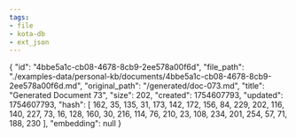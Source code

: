 ```yaml
---
tags:
- file
- kota-db
- ext_json
---
```

{
  "id": "4bbe5a1c-cb08-4678-8cb9-2ee578a00f6d",
  "file_path": "./examples-data/personal-kb/documents/4bbe5a1c-cb08-4678-8cb9-2ee578a00f6d.md",
  "original_path": "/generated/doc-073.md",
  "title": "Generated Document 73",
  "size": 202,
  "created": 1754607793,
  "updated": 1754607793,
  "hash": [
    162,
    35,
    135,
    31,
    173,
    142,
    172,
    156,
    84,
    229,
    202,
    116,
    140,
    227,
    73,
    16,
    128,
    160,
    30,
    216,
    114,
    76,
    210,
    23,
    108,
    234,
    201,
    254,
    57,
    71,
    188,
    230
  ],
  "embedding": null
}